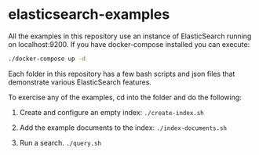 # elasticsearch-examples

All the examples in this repository use an instance of ElasticSearch running on localhost:9200.
If you have docker-compose installed you can execute:
```bash
./docker-compose up -d
```
Each folder in this repository has a few bash scripts and json files that demonstrate various ElasticSearch features.

To exercise any of the examples, cd into the folder and do the following:

1. Create and configure an empty index: `./create-index.sh`

2. Add the example documents to the index: `./index-documents.sh`

3. Run a search. `./query.sh`


